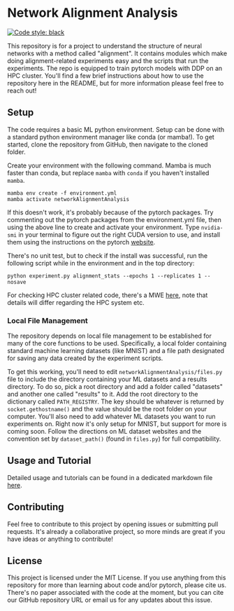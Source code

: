 # Network Alignment Analysis

[![Code style: black](https://img.shields.io/badge/code%20style-black-000000.svg)](https://github.com/psf/black)

This repository is for a project to understand the structure of neural
networks with a method called "alignment". It contains modules which make
doing alignment-related experiments easy and the scripts that run the 
experiments. The repo is equipped to train pytorch models with DDP on an HPC
cluster. You'll find a few brief instructions about how to use the repository
here in the README, but for more information please feel free to reach out!

## Setup
The code requires a basic ML python environment. Setup can be done with a
standard python environment manager like conda (or mamba!). To get started,
clone the repository from GitHub, then navigate to the cloned folder. 

Create your environment with the following command. Mamba is much faster than
conda, but replace `mamba` with `conda` if you haven't installed `mamba`.
```
mamba env create -f environment.yml
mamba activate networkAlignmentAnalysis
```

If this doesn't work, it's probably because of the pytorch packages. Try 
commenting out the pytorch packages from the environment.yml file, then using
the above line to create and activate your environment. Type `nvidia-smi` in
your terminal to figure out the right CUDA version to use, and install them
using the instructions on the pytorch 
[website](https://pytorch.org/get-started/locally/).

There's no unit test, but to check if the install was successful, run the 
following script while in the environment and in the top directory:
```
python experiment.py alignment_stats --epochs 1 --replicates 1 --nosave
```

For checking HPC cluster related code, there's a MWE 
[here](cluster/ddp-example/), note that details will differ regarding the HPC
system etc.

### Local File Management
The repository depends on local file management to be established for many of
the core functions to be used. Specifically, a local folder containing 
standard machine learning datasets (like MNIST) and a file path designated for
saving any data created by the experiment scripts. 

To get this working, you'll need to edit ``networkAlignmentAnalysis/files.py`` 
file to include the directory containing your ML datasets and a results 
directory. To do so, pick a root directory and add a folder called "datasets"
and another one called "results" to it. Add the root directory to the 
dictionary called `PATH_REGISTRY`. The key should be whatever is returned by
``socket.gethostname()`` and the value should be the root folder on your 
computer. You'll also need to add whatever ML datasets you want to run 
experiments on. Right now it's only setup for MNIST, but support for more is
coming soon. Follow the directions on ML dataset websites and the convention
set by ``dataset_path()`` (found in ``files.py``) for full compatibility. 

## Usage and Tutorial
Detailed usage and tutorials can be found in a dedicated markdown file 
[here](docs/usage.md).

## Contributing
Feel free to contribute to this project by opening issues or submitting pull
requests. It's already a collaborative project, so more minds are great if you
have ideas or anything to contribute!

## License
This project is licensed under the MIT License. If you use anything from this
repository for more than learning about code and/or pytorch, please cite us. 
There's no paper associated with the code at the moment, but you can cite our
GitHub repository URL or email us for any updates about this issue.




